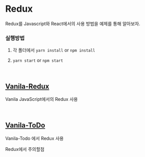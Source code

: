 # Redux

Redux를 Javascript와 React에서의 사용 방법을 예제를 통해 알아보자.

### 실행방법

1. 각 폴더에서 `yarn install` or `npm install`

2. `yarn start` or `npm start`

<br/>

## [Vanila-Redux](./vanilaJS/README.md)

Vanila JavaScript에서의 Redux 사용

<br/>

## [Vanila-ToDo](./vanila-todo/README.md)

Vanila-Todo 에서 Redux 사용

Redux에서 주의할점
